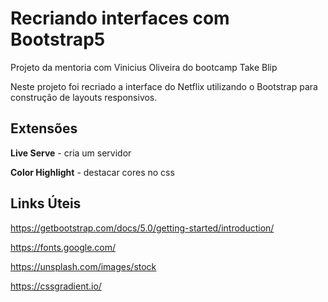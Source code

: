 # Recriando interfaces com Bootstrap5

Projeto da mentoria com Vinicius Oliveira do bootcamp Take Blip

Neste projeto foi recriado a interface do Netflix utilizando o Bootstrap para construção de layouts responsivos.

## Extensões

**Live Serve** - cria um servidor

**Color Highlight** - destacar cores no css 

## Links Úteis

https://getbootstrap.com/docs/5.0/getting-started/introduction/

https://fonts.google.com/

https://unsplash.com/images/stock

https://cssgradient.io/
